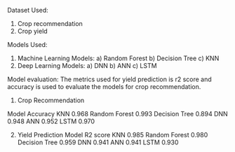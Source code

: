 
Dataset Used:
1) Crop recommendation
2) Crop yield

Models Used:
1) Machine Learning Models:
   a) Random Forest
   b) Decision Tree
   c) KNN
3) Deep Learning Models:
   a) DNN
   b) ANN
   c) LSTM

Model evaluation:
   The metrics used for yield prediction is r2 score and accuracy is used to evaluate the models for crop recommendation.
1) Crop Recommendation
 
Model	           Accuracy
KNN	            0.968
Random Forest	   0.993
Decision Tree	   0.894
DNN	            0.948
ANN	            0.952
LSTM	            0.970

2) Yield Prediction
Model	            R2 score
KNN	              0.985
Random Forest	     0.980
Decision Tree	     0.959
DNN	              0.941
ANN	              0.941
LSTM	              0.930

